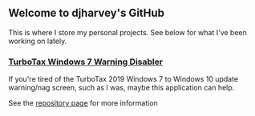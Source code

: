 ## Welcome to djharvey's GitHub

This is where I store my personal projects. See below for what I've been working on lately.

### [TurboTax Windows 7 Warning Disabler](https://github.com/djharvey/TurboTaxWindows7WarningDisabler/)

If you're tired of the TurboTax 2019 Windows 7 to Windows 10 update warning/nag screen, such as I was, maybe this application can help.

See the [repository page](https://github.com/djharvey/TurboTaxWindows7WarningDisabler/) for more information
